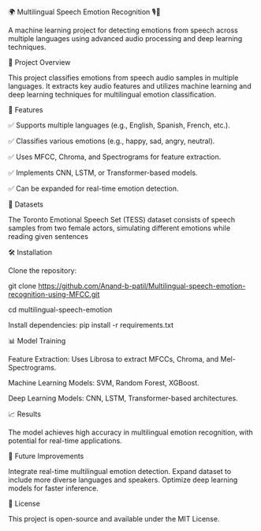 🌍 Multilingual Speech Emotion Recognition 🎙️🧠

A machine learning project for detecting emotions from speech across multiple languages using advanced audio processing and deep learning techniques.

📌 Project Overview

This project classifies emotions from speech audio samples in multiple languages. It extracts key audio features and utilizes machine learning and deep learning techniques for multilingual emotion classification.

🚀 Features

✅ Supports multiple languages (e.g., English, Spanish, French, etc.).

✅ Classifies various emotions (e.g., happy, sad, angry, neutral).

✅ Uses MFCC, Chroma, and Spectrograms for feature extraction.

✅ Implements CNN, LSTM, or Transformer-based models.

✅ Can be expanded for real-time emotion detection.

📂 Datasets

The Toronto Emotional Speech Set (TESS) dataset consists of speech samples from two female actors, simulating different emotions while reading given sentences

🛠️ Installation

Clone the repository:

git clone https://github.com/Anand-b-patil/Multilingual-speech-emotion-recognition-using-MFCC.git

cd multilingual-speech-emotion

Install dependencies:
pip install -r requirements.txt


📊 Model Training

Feature Extraction: Uses Librosa to extract MFCCs, Chroma, and Mel-Spectrograms.

Machine Learning Models: SVM, Random Forest, XGBoost.

Deep Learning Models: CNN, LSTM, Transformer-based architectures.

📈 Results

The model achieves high accuracy in multilingual emotion recognition, with potential for real-time applications.


🤖 Future Improvements

Integrate real-time multilingual emotion detection.
Expand dataset to include more diverse languages and speakers.
Optimize deep learning models for faster inference.

📝 License

This project is open-source and available under the MIT License.
